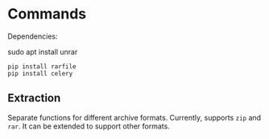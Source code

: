 # Commands

Dependencies:

sudo apt install unrar

```shell
pip install rarfile
pip install celery
```

## Extraction

Separate functions for different archive formats.
Currently, supports `zip` and `rar`.
It can be extended to support other formats.
